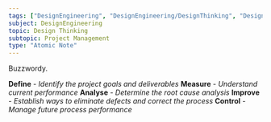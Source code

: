 ```yaml
---
tags: ["DesignEngineering", "DesignEngineering/DesignThinking", "DesignEngineering/DesignThinking/ProjectManagement"]
subject: DesignEngineering
topic: Design Thinking
subtopic: Project Management
type: "Atomic Note"
---
```


Buzzwordy.

**Define** - *Identify the project goals and deliverables*
**Measure** - *Understand current performance*
**Analyse** - *Determine the root cause analysis*
**Improve** - *Establish ways to eliminate defects and correct the process*
**Control** - *Manage future process performance*